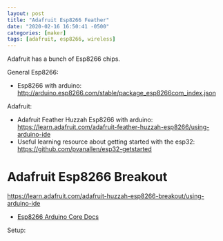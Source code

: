 ```yaml
---
layout: post
title: "Adafruit Esp8266 Feather"
date: "2020-02-16 16:50:41 -0500"
categories: [maker]
tags: [adafruit, esp8266, wireless]
---
```


Adafruit has a bunch of Esp8266 chips.

General Esp8266:

* Esp8266 with arduino: http://arduino.esp8266.com/stable/package_esp8266com_index.json

Adafruit:

* Adafruit Feather Huzzah Esp8266 with arduino: https://learn.adafruit.com/adafruit-feather-huzzah-esp8266/using-arduino-ide
* Useful learning resource about getting started with the esp32: https://github.com/pvanallen/esp32-getstarted

# Adafruit Esp8266 Breakout

https://learn.adafruit.com/adafruit-huzzah-esp8266-breakout/using-arduino-ide

* [Esp8266 Arduino Core Docs](https://arduino-esp8266.readthedocs.io/en/2.6.3/)

Setup:


